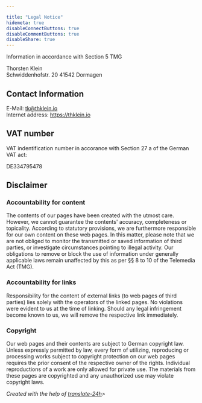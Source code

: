 ```yaml
---

title: "Legal Notice"
hidemeta: true
disableConnectButtons: true
disableCommentButtons: true
disableShare: true
---
```


Information in accordance with Section 5 TMG

Thorsten Klein  
Schwiddenhofstr. 20
41542 Dormagen

## Contact Information

E-Mail: tk@thklein.io  
Internet address: <https://thklein.io>  

## VAT number

VAT indentification number in accorance with Section 27 a of the German VAT act:

DE334795478

## Disclaimer

### Accountability for content

The contents of our pages have been created with the utmost care. However, we cannot guarantee the contents' accuracy, completeness or topicality. According to statutory provisions, we are furthermore responsible for our own content on these web pages. In this matter, please note that we are not obliged to monitor the transmitted or saved information of third parties, or investigate circumstances pointing to illegal activity. Our obligations to remove or block the use of information under generally applicable laws remain unaffected by this as per §§ 8 to 10 of the Telemedia Act (TMG).

### Accountability for links

Responsibility for the content of external links (to web pages of third parties) lies solely with the operators of the linked pages. No violations were evident to us at the time of linking. Should any legal infringement become known to us, we will remove the respective link immediately.

### Copyright

Our web pages and their contents are subject to German copyright law. Unless expressly permitted by law, every form of utilizing, reproducing or processing works subject to copyright protection on our web pages requires the prior consent of the respective owner of the rights. Individual reproductions of a work are only allowed for private use. The materials from these pages are copyrighted and any unauthorized use may violate copyright laws.

_Created with the help of [translate-24h](https://www.translate-24h.de)>_
